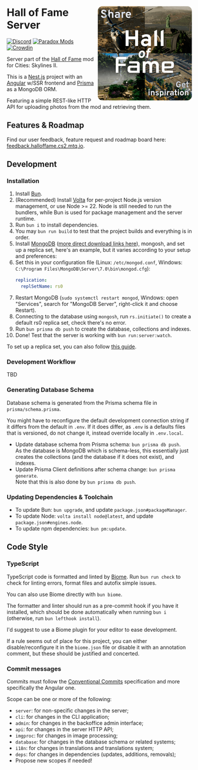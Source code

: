 # <img src="logo.png" alt="Hall of Fame logo" align="right" style="width: 256px">Hall of Fame Server

[![Discord](https://img.shields.io/badge/Discord-@toverux-5865f2?logo=discord&logoColor=white)](https://discord.gg/SsshDVq2Zj)
[![Paradox Mods](https://img.shields.io/badge/Paradox_Mods-Hall_of_Fame-5abe41)](https://mods.paradoxplaza.com/mods/90641/Windows)
[![Crowdin](https://badges.crowdin.net/halloffame-cs2/localized.svg)](https://crowdin.com/project/halloffame-cs2)

Server part of the [Hall of Fame](https://github.com/toverux/HallOfFame) mod for
Cities: Skylines II.

This is a [Nest.js](https://nestjs.com/) project with an
[Angular](https://angular.dev) w/SSR frontend and
[Prisma](https://www.prisma.io) as a MongoDB ORM.

Featuring a simple REST-like HTTP API for uploading photos from the mod and
retrieving them.

## Features & Roadmap

Find our user feedback, feature request and roadmap board here:
[feedback.halloffame.cs2.mtq.io](https://feedback.halloffame.cs2.mtq.io).

## Development

### Installation

1. Install [Bun](https://bun.sh).
2. (Recommended) Install [Volta](https://volta.sh) for per-project Node.js
   version management, or use Node >= 22. Node is still needed to run the
   bundlers, while Bun is used for package management and the server runtime.
3. Run `bun i` to install dependencies.
4. You may `bun run build` to test that the project builds and everything is in
   order.
5. Install
   [MongoDB](https://www.mongodb.com/docs/manual/administration/install-community)
   ([more direct download links here](https://www.mongodb.com/try/download/community-edition)),
   mongosh, and set up a replica set, here's an example, but it varies according
   to your setup and preferences:
6. Set this in your configuration file (Linux: `/etc/mongod.conf`,
   Windows: `C:\Program Files\MongoDB\Server\7.0\bin\mongod.cfg`):
   ```yml
   replication:
     replSetName: rs0
   ```
7. Restart MongoDB (`sudo systemctl restart mongod`, Windows: open "Services",
   search for "MongoDB Server", right-click it and choose Restart).
8. Connecting to the database using `mongosh`, run `rs.initiate()` to create
   a default rs0 replica set, check there's no error.
9. Run `bun prisma db push` to create the database, collections and indexes.
10. Done! Test that the server is working with `bun run:server:watch`.

To set up a replica set, you can also follow
[this guide](https://www.mongodb.com/docs/manual/tutorial/convert-standalone-to-replica-set/).

### Development Workflow

TBD

### Generating Database Schema

Database schema is generated from the Prisma schema file in
`prisma/schema.prisma`.

You might have to reconfigure the default development connection string if it
differs from the default in `.env`.
If it does differ, as `.env` is a defaults files that is versioned, do not
change it, instead override locally in `.env.local`.

- Update database schema from Prisma schema: `bun prisma db push`.<br>
  As the database is MongoDB which is schema-less, this essentially just creates
  the collections (and the database if it does not exist), and indexes.
- Update Prisma Client definitions after schema change:
  `bun prisma generate`.<br>
  Note that this is also done by `bun prisma db push`.

### Updating Dependencies & Toolchain

- To update Bun: `bun upgrade`, and update `package.json#packageManager`.
- To update Node: `volta install node@latest`, and update
  `package.json#engines.node`.
- To update npm dependencies: `bun pm:update`.

## Code Style

### TypeScript

TypeScript code is formatted and linted by [Biome](https://biomejs.dev).
Run `bun run check` to check for linting errors, format files and autofix simple
issues.

You can also use Biome directly with `bun biome`.

The formatter and linter should run as a pre-commit hook if you have it
installed, which should be done automatically when running `bun i` (otherwise,
run `bun lefthook install`).

I'd suggest to use a Biome plugin for your editor to ease development.

If a rule seems out of place for this project, you can either
disable/reconfigure it in the `biome.json` file or disable it with an annotation
comment, but these should be justified and concerted.

### Commit messages

Commits must follow the
[Conventional Commits](https://www.conventionalcommits.org/en/v1.0.0)
specification and more specifically the Angular one.

Scope can be one or more of the following:

- `server`: for non-specific changes in the server;
- `cli`: for changes in the CLI application;
- `admin`: for changes in the backoffice admin interface;
- `api`: for changes in the server HTTP API;
- `imgproc`: for changes in image processing;
- `database`: for changes in the database schema or related systems;
- `i18n`: for changes in translations and translations system;
- `deps`: for changes in dependencies (updates, additions, removals);
- Propose new scopes if needed!

